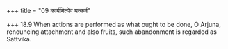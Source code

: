 +++
title = "09 कार्यमित्येव यत्कर्म"

+++
18.9 When actions are performed as what ought to be done, O Arjuna,
renouncing attachment and also fruits, such abandonment is regarded as
Sattvika.
